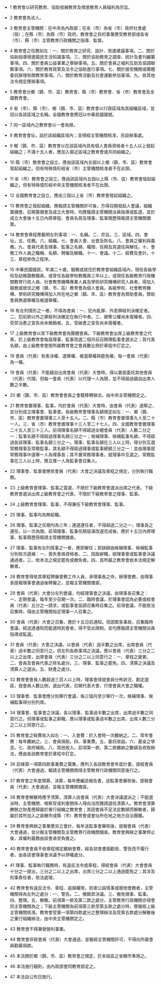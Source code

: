 * 1 教育會以研究教育、協助發展教育及增進教育人員福利為宗旨。

* 2 教育會為法人。

* 3 教育會主管機關：在中央為內政部；在省（市）為省（市）政府社會處（局）；在縣（市）為縣（市）政府。教育會之目的事業應受教育部或各省（市）、縣（市）主管教育行政機關之指導、監督。

* 4 教育會之任務如左：一、關於教育之研究、設計、改進建議事項。二、關於協助指導增進國民生活知識事項。三、關於協助教育之調查、統計及書刊編纂事項。四、關於會員公益事業之舉辦事項。五、關於會員之福利互助及協調聯繫事項。六、關於教育政策及法令之協助進行事項。七、關於接受機關或團體委託辦理有關教育事項。八、關於教育活動及社會運動參加事項。九、依其他法令規定應辦事項。

* 5 教育會分鄉（鎮、市、區）教育會、縣（市）教育會、省（市）教育會及全國教育會。

* 6 省（市）、縣（市）、鄉（鎮、市、區）教育會以行政區域為其組織區域，並冠以各該區域之名稱。全國教育會應冠以中華民國國號。

* 7 同一區域內之教育會以一會為限。

* 8 教育會會址，設於該組織區域內；並得經主管機關核准，另設辦事處。

* 9 鄉（鎮、市、區）教育會以在該區域內具有個人會員資格者十五人以上發起組織之；不滿十五人者，應加入鄰近區域之教育會或共同組織之。

* 10 縣（市）教育會之設立，應由該區域內五個以上鄉（鎮、市、區）教育會發起組織之。但有特殊情形經省（市）主管機關核准者不在此限。

* 11 省（市）教育會之設立，應由該區域內五個以上縣（市、區）教育會發起組織之。但有特殊情形經中央主管機關核准者不在此限。

* 12 全國教育會之設立，應由三個以上省（市）教育會發起組織之。

* 13 教育會之發起組織，應報請主管機關許可後，方得召開發起人會議，組織籌備會。召開籌備會及成立大會時，均應報請主管機關派員指導或監選，並於成立大會後十五日內將章程、會員名冊及理事、監事簡歷冊報請主管機關備案。

* 14 教育會章程應載明左列事項：一、名稱。二、宗旨。三、區域。四、會址。五、任務。六、組織。七、會員入會、出會及除名。八、會員之權利與義務。九、會員代表及理事、監事之名額、權限、任期及其選任與解任。十、會務工作人員之職稱、名額、聘僱及解職。十一、會議。十二、經費及會計。十三、章程修改之程序。

* 15 中華民國國民，年滿二十歲，服務或居住於教育會組織區域內，現任各級學校及幼稚園教職員，或曾任各級學校教職員三年以上，或現任各級教育行政機關教育行政人員、社會教育機構專業人員及學術研究機構研究人員者，得加入服務或居住之鄉（鎮、市、區）教育會為個人會員。各級學校、社會教育機構、學術研究機構得加入所在地之鄉（鎮、市、區）教育會為贊助會員。贊助會員無選舉權及被選舉權。

* 16 有左列情形之一者，不得為會員：一、犯內亂罪、外患罪經判決確定者。二、犯前款以外之罪經判決確定在執行中者。三、褫奪公權尚未復權者。四、受禁治產之宣告尚未撤銷者。五、受破產之宣告尚未復權者。

* 17 上級教育會以其下級教育會為團體會員。下級教育會出席上級教育會之代表，於上級教育會每屆理事、監事改選二個月前召開理監事會選派之；其代表名額，由上級教育會按所屬教育會之會員數比例於章程中訂定之。

* 18 會員（代表）有表決權、選舉權、被選舉權與罷免權，每一會員（代表）為一權。

* 19 會員（代表）不能親自出席會員（代表）大會時，得以書面委託其他會員（代表）代理。但每一會員（代表）以代理一人為限，並不得超過親自出席人數之半數。

* 20 鄉（鎮、市、區）教育會會員之會籍移轉辦法，由中央主管機關定之。

* 21 教育會置理事、監事，均於會員（代表）大會時，由會員（代表）選舉之，並分別成立理事會、監事會。各級教育會理事名額規定如左：一、鄉（鎮、市、區）教育會置理事三人至十五人。二、縣（市）教育會置理事九人至二十一人。三、省（市）教育會置理事十三人至二十七人。四、全國教育會置理事二十五人至三十三人。前項理事名額不得超過全體會員（代表）人數二分之一；監事名額不得超過理事名額三分之一；候補理事、候補監事名額，不得超過各該理事、監事名額三分之一。理事、監事名額在三人以上時，得分別互選常務理事及常務監事，其名額不得超過理事或監事總額三分之一：並由理事就常務理事中選舉一人為理事長；其不置常務理事者，就理事中互選之。常務監事在三人以上時，應互推一人為監事會召集人。

* 22 理事會、監事會應依會員（代表）大會之決議及章程之規定，分別執行職務。

* 23 上級教育會理事、監事之當選，不限於下級教育會選派出席之代表。下級教育會選派出席上級教育會之代表，不限於下級教育會之理事、監事。

* 24 上級教育會理事、監事，不得兼任下級教育會理事、監事。

* 25 理事、監事均為無給職。

* 26 理事、監事之任期均為三年；連選連任者，不得超過二分之一，理事長之連任，以一次為限。前項理事、監事任期屆滿改選完成後，應於十五日內將理事、監事簡歷冊報請主管機關備查。

* 27 理事、監事有左列情事之一者，應即解任；其缺額由候補理事、候補監事分別依次遞補：一、喪失會員資格者。二、因故辭職，經理事會或監事會決議通過者。三、依本法之規定罷免或撤免者。四、其所屬之教育會依本法規定解散者。

* 28 教育會得依其章程聘僱會務工作人員，承理事長之命，辦理會務，由理事長提報理事會通過後聘僱之，並報主管機關備查。

* 29 會員（代表）大會分左列會議，均經理事會之決議，由理事長召集之：一、定期會議，每年至少召開一次。二、臨時會議，於理事會認為必要或經會員（代表）五分之一請求，或監事會函請召集時召集之。前項會議，不能依法召集時，得由主管機關指定理事一人召集之。

* 30 會員（代表）大會之召集，應於十五日前通知。但因緊急事故，召集臨時會議，經送達通知而能適時到會者，得不受此限制，並均應報請主管機關派員指導或監選。

* 31 會員（代表）大會之決議，以會員（代表）過半數之出席，出席會員（代表）過半數之同意行之。但左列各款事項之決議，應以會員（代表）三分之二以上之出席，出席會員（代表）三分之二以上同意行之：一、章程之變更。二、會員及會員代表之除名處分。三、理事、監事之罷免。四、清算之決議及清算人之選派。五、財產之處分。

* 32 教育會會員人數超過三百人以上時，理事會得就會員分佈狀況，劃定選區，按會員人數比例，選出代表，召開代表大會，行使會員大會之職權。

* 33 理事會、監事會應分別舉行會議，每三個月至少舉行一次，候補理事、候補監事得分別列席。

* 34 理事會、監事會之決議，各以理事、監事過半數之出席，出席過半數之同意行之。但理事或監事之辭職，應以理事或監事過半數之出席，出席人數三分之二以上同意行之。

* 35 教育會之經費收入如左：一、入會費：於入會時一次繳納之。二、常年會費：每年繳納之。三、會員捐助。四、事業費。五、委託收益。六、基金之孳息。七、政府補助。八、其他收入。前項第一款、第二款繳納之數額及收取辦法，應由各該教育會於章程中訂定。

* 36 前條第一項第四款事業費之籌集，應列入各該教育會年度計畫，提經會員（代表）大會通過，報請主管機關商得主管教育行政機關同意後行之。

* 37 教育會之年度預算、決算，每年應編造報告書，送監事會審核後，提報會員（代表）大會通過，並報主管機關備查。

* 38 教育會解散時應予清算，清算人由會員（代表）大會決議選派之；不能選派時，主管機關、檢察官或利害關係人得向法院聲請選任清算人。教育會清算賸餘之財產應歸屬於重行組織之教育會；其因會員不足法定數額而解散者，歸屬於其所加入之直轄市或縣（市）教育會或會址所在地之地方自治團體。

* 39 教育會興辦之事業應另立會計，每年送監事會審核後，提報會員（代表）大會通過，並分報主管機關及主管教育行政機關備查。教育會興辦之事業停止後，其權利義務由該會承受負擔之。

* 40 教育會會員不依章程規定繳納會費，經各該會書面勸告、警告而不履行者，由各該會理事會決議予以停權處分。

* 41 理事、監事執行職務時，有違反法令或章程，得經會員（代表）大會會員十分之一提出，三分之二以上之出席，出席三分之二以上通過罷免之；其涉及刑事責任者，依法處理。

* 42 教育會有違反法令、章程、逾越權限，妨害公益情事或廢弛會務者，主管機關得為左列之處分：一、警告。二、撤銷其決議。三、撤免理事、監事。四、整理。五、解散。前項第一款及第二款之處分，主管教育行政機關亦得會同主管機關為之；下級主管機關為前項第三款至第五款之處分時，應報經上級主管機關核准。教育會受第一項第四款處分之整理辦法及受第五款處分解散後之重行組織辦法，由中央主管機關定之。

* 43 教育會不得兼營營利事業。

* 44 教育會非經會員（代表）大會通過，並報經主管機關許可，不得向所屬會員勸募捐款。

* 45 本法關於鄉（鎮、市、區）教育會之規定，於未設區之省轄市準用之。

* 46 本法施行細則，由內政部會同教育部定之。

* 47 本法自公布日施行。

